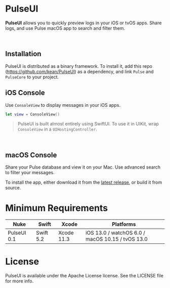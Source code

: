 # PulseUI

**PulseUI** allows you to quickly preview logs in your iOS or tvOS apps. Share logs, and use Pulse macOS app to search and filter them.

<br/>

## Installation

PulseUI is distributed as a binary framework. To install it, add this repo (https://github.com/kean/PulseUI) as a dependency, and link `Pulse` and `PulseCore` to your project.

## iOS Console

Use `ConsoleView` to display messages in your iOS apps.

```swift
let view = ConsoleView()
```

> PulseUI is built almost entirely using SwiftUI. To use it in UIKit, wrap `ConsoleView` in a `UIHostingController`.

<br/>

## macOS Console

Share your Pulse database and view it on your Mac. Use advanced search to filter your messages.

To install the app, either download it from the [latest release](https://github.com/kean/PulseUI/releases), or build it from source.

# Minimum Requirements

| Nuke          | Swift           | Xcode           | Platforms                                         |
|---------------|-----------------|-----------------|---------------------------------------------------|
| PulseUI 0.1      | Swift 5.2       | Xcode 11.3      | iOS 13.0 / watchOS 6.0 / macOS 10.15 / tvOS 13.0  |

# License

PulseUI is available under the Apache License license. See the LICENSE file for more info.

